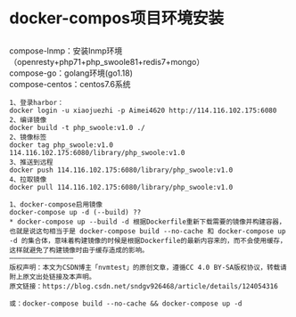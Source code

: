# docker-compos项目环境安装

##
compose-lnmp：安装lnmp环境（openresty+php71+php_swoole81+redis7+mongo）\
compose-go：golang环境(go1.18) \
compose-centos：centos7.6系统

```
1、登录harbor：
docker login -u xiaojuezhi -p Aimei4620 http://114.116.102.175:6080
2、编译镜像
docker build -t php_swoole:v1.0 ./
2、镜像标签
docker tag php_swoole:v1.0 114.116.102.175:6080/library/php_swoole:v1.0
3、推送到远程
docker push 114.116.102.175:6080/library/php_swoole:v1.0
4、拉取镜像
docker pull 114.116.102.175:6080/library/php_swoole:v1.0
```

```
1、docker-compose启用镜像
docker-compose up -d (--build) ?? 
* docker-compose up --build -d 根据Dockerfile重新下载需要的镜像并构建容器，也就是说这句相当于是 docker-compose build --no-cache 和 docker-compose up -d 的集合体，意味着构建镜像的时候是根据Dockerfile的最新内容来的，而不会使用缓存，这样就避免了构建镜像时由于缓存造成的影响。
————————————————
版权声明：本文为CSDN博主「nvmtest」的原创文章，遵循CC 4.0 BY-SA版权协议，转载请附上原文出处链接及本声明。
原文链接：https://blog.csdn.net/sndgv926468/article/details/124054316

或：docker-compose build --no-cache && docker-compose up -d
```
